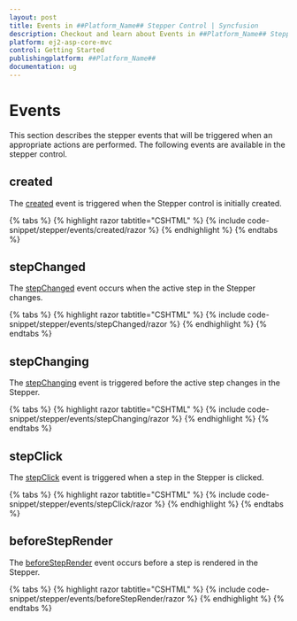 ```yaml
---
layout: post
title: Events in ##Platform_Name## Stepper Control | Syncfusion
description: Checkout and learn about Events in ##Platform_Name## Stepper control of Syncfusion Essential JS 2 and more details.
platform: ej2-asp-core-mvc
control: Getting Started
publishingplatform: ##Platform_Name##
documentation: ug
---
```


# Events

This section describes the stepper events that will be triggered when an appropriate actions are performed. The following events are available in the stepper control.

## created

The [created](https://help.syncfusion.com/cr/aspnetcore-js2/Syncfusion.EJ2.Navigations.Stepper.html#Syncfusion_EJ2_Navigations_Stepper_Created) event is triggered when the Stepper control is initially created.

{% tabs %}
{% highlight razor tabtitle="CSHTML" %}
{% include code-snippet/stepper/events/created/razor %}
{% endhighlight %}
{% endtabs %}

## stepChanged

The [stepChanged](https://help.syncfusion.com/cr/aspnetcore-js2/Syncfusion.EJ2.Navigations.Stepper.html#Syncfusion_EJ2_Navigations_Stepper_StepChanged) event occurs when the active step in the Stepper changes.

{% tabs %}
{% highlight razor tabtitle="CSHTML" %}
{% include code-snippet/stepper/events/stepChanged/razor %}
{% endhighlight %}
{% endtabs %}

## stepChanging

The [stepChanging](https://help.syncfusion.com/cr/aspnetcore-js2/Syncfusion.EJ2.Navigations.Stepper.html#Syncfusion_EJ2_Navigations_Stepper_StepChanging) event is triggered before the active step changes in the Stepper.

{% tabs %}
{% highlight razor tabtitle="CSHTML" %}
{% include code-snippet/stepper/events/stepChanging/razor %}
{% endhighlight %}
{% endtabs %}

## stepClick

The [stepClick](https://help.syncfusion.com/cr/aspnetcore-js2/Syncfusion.EJ2.Navigations.Stepper.html#Syncfusion_EJ2_Navigations_Stepper_StepClick) event is triggered when a step in the Stepper is clicked.

{% tabs %}
{% highlight razor tabtitle="CSHTML" %}
{% include code-snippet/stepper/events/stepClick/razor %}
{% endhighlight %}
{% endtabs %}

## beforeStepRender

The [beforeStepRender](https://help.syncfusion.com/cr/aspnetcore-js2/Syncfusion.EJ2.Navigations.Stepper.html#Syncfusion_EJ2_Navigations_Stepper_BeforeStepRender) event occurs before a step is rendered in the Stepper.

{% tabs %}
{% highlight razor tabtitle="CSHTML" %}
{% include code-snippet/stepper/events/beforeStepRender/razor %}
{% endhighlight %}
{% endtabs %}